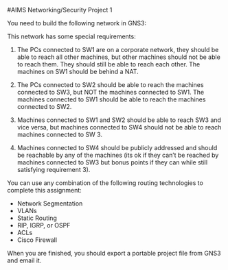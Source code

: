 #AIMS Networking/Security Project 1 

You need to build the following network in GNS3:




This network has some special requirements:

1. The PCs connected to SW1 are on a corporate network, they should be able to reach all other machines, but other machines should not be able to reach them.  They should still be able to reach each other.  The machines on SW1 should be behind a NAT.

2. The PCs connected to SW2 should be able to reach the machines connected to SW3, but NOT the machines connected to SW1.  The machines connected to SW1 should be able to reach the machines connected to SW2.

3. Machines connected to SW1 and SW2 should be able to reach SW3 and vice versa, but machines connected to SW4 should not be able to reach machines connected to SW 3.

4. Machines connected to SW4 should be publicly addressed and should be reachable by any of the machines (its ok if they can’t be reached by machines connected to SW3 but bonus points if they can while still satisfying requirement 3).

You can use any combination of the following routing technologies to complete this assignment:
- Network Segmentation
- VLANs
- Static Routing
- RIP, IGRP, or OSPF
- ACLs
- Cisco Firewall

When you are finished, you should export a portable project file from GNS3 and email it.
